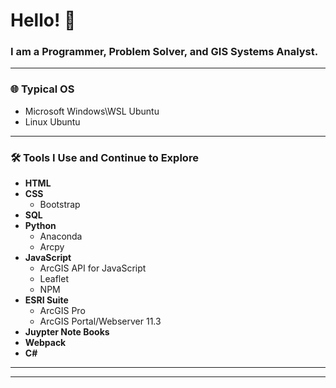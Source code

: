 # Hello! 👋

### I am a Programmer, Problem Solver, and GIS Systems Analyst.

---

### 🌐 Typical OS
- Microsoft Windows\WSL Ubuntu
- Linux Ubuntu 

---

### 🛠 Tools I Use and Continue to Explore
- **HTML**
- **CSS**
  - Bootstrap
- **SQL**
- **Python**
  - Anaconda
  - Arcpy
- **JavaScript**
  - ArcGIS API for JavaScript
  - Leaflet
  - NPM
- **ESRI Suite**
  - ArcGIS Pro
  - ArcGIS Portal/Webserver 11.3
- **Juypter Note Books**
- **Webpack**
- **C#**

---



---

<!---
Nolewp/Nolewp is a ✨ special ✨ repository because its `README.md` (this file) appears on your GitHub profile. You can click the Preview link to take a look at your changes.
--->
